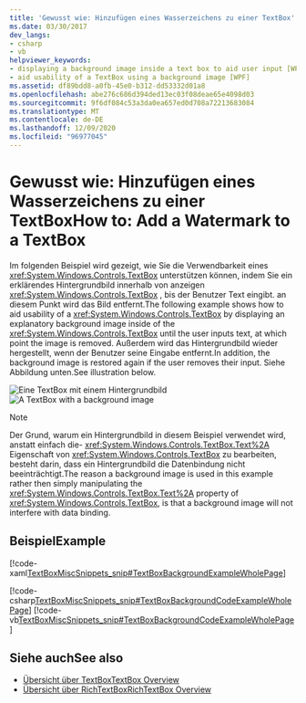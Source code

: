 ```yaml
---
title: 'Gewusst wie: Hinzufügen eines Wasserzeichens zu einer TextBox'
ms.date: 03/30/2017
dev_langs:
- csharp
- vb
helpviewer_keywords:
- displaying a background image inside a text box to aid user input [WPF]
- aid usability of a TextBox using a background image [WPF]
ms.assetid: df89bdd8-a0fb-45e0-b312-dd53332d01a8
ms.openlocfilehash: abe276c686d394ded13ec03f08deae65e4098d03
ms.sourcegitcommit: 9f6df084c53a3da0ea657ed0d708a72213683084
ms.translationtype: MT
ms.contentlocale: de-DE
ms.lasthandoff: 12/09/2020
ms.locfileid: "96977045"
---
```

# <a name="how-to-add-a-watermark-to-a-textbox"></a><span data-ttu-id="2a234-102">Gewusst wie: Hinzufügen eines Wasserzeichens zu einer TextBox</span><span class="sxs-lookup"><span data-stu-id="2a234-102">How to: Add a Watermark to a TextBox</span></span>
<span data-ttu-id="2a234-103">Im folgenden Beispiel wird gezeigt, wie Sie die Verwendbarkeit eines <xref:System.Windows.Controls.TextBox> unterstützen können, indem Sie ein erklärendes Hintergrundbild innerhalb von anzeigen <xref:System.Windows.Controls.TextBox> , bis der Benutzer Text eingibt. an diesem Punkt wird das Bild entfernt.</span><span class="sxs-lookup"><span data-stu-id="2a234-103">The following example shows how to aid usability of a <xref:System.Windows.Controls.TextBox> by displaying an explanatory background image inside of the <xref:System.Windows.Controls.TextBox> until the user inputs text, at which point the image is removed.</span></span> <span data-ttu-id="2a234-104">Außerdem wird das Hintergrundbild wieder hergestellt, wenn der Benutzer seine Eingabe entfernt.</span><span class="sxs-lookup"><span data-stu-id="2a234-104">In addition, the background image is restored again if the user removes their input.</span></span> <span data-ttu-id="2a234-105">Siehe Abbildung unten.</span><span class="sxs-lookup"><span data-stu-id="2a234-105">See illustration below.</span></span>  
  
 <span data-ttu-id="2a234-106">![Eine TextBox mit einem Hintergrundbild](./media/editing-textbox-using-background-image.png "Editing_TextBox_using_background_image")</span><span class="sxs-lookup"><span data-stu-id="2a234-106">![A TextBox with a background image](./media/editing-textbox-using-background-image.png "Editing_TextBox_using_background_image")</span></span>  
  
> [!NOTE]
> <span data-ttu-id="2a234-107">Der Grund, warum ein Hintergrundbild in diesem Beispiel verwendet wird, anstatt einfach die- <xref:System.Windows.Controls.TextBox.Text%2A> Eigenschaft von <xref:System.Windows.Controls.TextBox> zu bearbeiten, besteht darin, dass ein Hintergrundbild die Datenbindung nicht beeinträchtigt.</span><span class="sxs-lookup"><span data-stu-id="2a234-107">The reason a background image is used in this example rather then simply manipulating the <xref:System.Windows.Controls.TextBox.Text%2A> property of <xref:System.Windows.Controls.TextBox>, is that a background image will not interfere with data binding.</span></span>  
  
## <a name="example"></a><span data-ttu-id="2a234-108">Beispiel</span><span class="sxs-lookup"><span data-stu-id="2a234-108">Example</span></span>  
 [!code-xaml[TextBoxMiscSnippets_snip#TextBoxBackgroundExampleWholePage](~/samples/snippets/csharp/VS_Snippets_Wpf/TextBoxMiscSnippets_snip/csharp/textbox_with_background_image.xaml#textboxbackgroundexamplewholepage)]  
  
 [!code-csharp[TextBoxMiscSnippets_snip#TextBoxBackgroundCodeExampleWholePage](~/samples/snippets/csharp/VS_Snippets_Wpf/TextBoxMiscSnippets_snip/csharp/textbox_with_background_image.xaml.cs#textboxbackgroundcodeexamplewholepage)]
 [!code-vb[TextBoxMiscSnippets_snip#TextBoxBackgroundCodeExampleWholePage](~/samples/snippets/visualbasic/VS_Snippets_Wpf/TextBoxMiscSnippets_snip/visualbasic/textbox_with_background_image.xaml.vb#textboxbackgroundcodeexamplewholepage)]  
  
## <a name="see-also"></a><span data-ttu-id="2a234-109">Siehe auch</span><span class="sxs-lookup"><span data-stu-id="2a234-109">See also</span></span>

- [<span data-ttu-id="2a234-110">Übersicht über TextBox</span><span class="sxs-lookup"><span data-stu-id="2a234-110">TextBox Overview</span></span>](textbox-overview.md)
- [<span data-ttu-id="2a234-111">Übersicht über RichTextBox</span><span class="sxs-lookup"><span data-stu-id="2a234-111">RichTextBox Overview</span></span>](richtextbox-overview.md)
